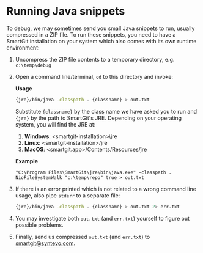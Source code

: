 # Running Java snippets

To debug, we may sometimes send you small Java snippets to run, usually
compressed in a ZIP file. To run these snippets, you need to have a
SmartGit installation on your system which also comes with its own
runtime environment:

1.  Uncompress the ZIP file contents to a temporary directory,
    e.g. `c:\temp\debug`

2.  Open a command line/terminal, `cd` to this directory and invoke:

    **Usage**

    ``` bash
    {jre}/bin/java -classpath . {classname} > out.txt 
    ```

    Substitute `{classname}` by the class name we have asked you to run
    and `{jre}` by the path to SmartGit's JRE. Depending on your
    operating system, you will find the JRE at:

    1.  **Windows**: \<smartgit-installation>\\jre
    2.  **Linux**: \<smartgit-installation>/jre
    3.  **MacOS**: \<smartgit.app>/Contents/Resources/jre

    **Example**

    ``` text
    "C:\Program Files\SmartGit\jre\bin\java.exe" -classpath . NioFileSystemWalk "c:\temp\repo" true > out.txt 
    ```

3.  If there is an error printed which is not related to a wrong command
    line usage, also pipe `stderr` to a separate file:

    ``` bash
    {jre}/bin/java -classpath . {classname} > out.txt 2> err.txt
    ```

4.  You may investigate both `out.txt` (and `err.txt`) yourself to
    figure out possible problems.

5.  Finally, send us compressed `out.txt` (and `err.txt`) to
    smartgit@syntevo.com.
